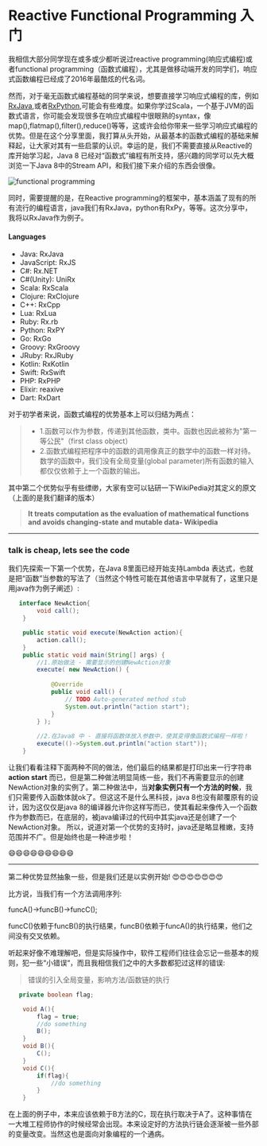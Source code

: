 # Reactive Functional Programming 入门


我相信大部分同学现在或多或少都听说过reactive programming(响应式编程)或者functional programming（函数式编程），尤其是做移动端开发的同学们，响应式函数编程已经成了2016年最酷炫的代名词。

然而，对于毫无函数式编程基础的同学来说，想要直接学习响应式编程的库，例如[RxJava](https://github.com/ReactiveX/RxJava),或者[RxPython](https://github.com/ReactiveX/RxPY),可能会有些难度。如果你学过Scala，一个基于JVM的函数式语言，你可能会发现很多在响应式编程中很眼熟的syntax，像map(),flatmap(),filter(),reduce()等等，这或许会给你带来一些学习响应式编程的优势。但是在这个分享里面，我打算从头开始，从最基本的函数式编程的基础来解释起，让大家对其有一些启蒙的认识。幸运的是，我们不需要直接从Reactive的库开始学习起，Java 8 已经对“函数式”编程有所支持，感兴趣的同学可以先大概浏览一下Java 8中的Stream API，和我们接下来介绍的东西会很像。

![functional programming](https://github.com/richardissuperman/sy0901/blob/master/%E9%92%9F%E5%BA%86-Reactive%20Programming/images/download.jpeg)

同时，需要提醒的是，在Reactive programming的框架中，基本涵盖了现有的所有流行的编程语言，java我们有RxJava，python有RxPy，等等。这次分享中，我将以RxJava作为例子。

#### Languages
* Java: RxJava
* JavaScript: RxJS
* C#: Rx.NET
* C#(Unity): UniRx
* Scala: RxScala
* Clojure: RxClojure
* C++: RxCpp
* Lua: RxLua
* Ruby: Rx.rb
* Python: RxPY
* Go: RxGo
* Groovy: RxGroovy
* JRuby: RxJRuby
* Kotlin: RxKotlin
* Swift: RxSwift
* PHP: RxPHP
* Elixir: reaxive
* Dart: RxDart


对于初学者来说，函数式编程的优势基本上可以归结为两点：

> * 1.函数可以作为参数，传递到其他函数，类中。函数也因此被称为"第一等公民"（first class object）
> * 2.函数式编程把程序中的函数的调用像真正的数学中的函数一样对待。数学的函数中，我们没有全局变量(global parameter)所有函数的输入都仅仅依赖于上一个函数的输出。

其中第二个优势似乎有些缥缈，大家有空可以钻研一下WikiPedia对其定义的原文（上面的是我们翻译的版本）
>**It treats computation as the evaluation of mathematical functions and avoids changing-state and mutable data- Wikipedia**


********************
### talk is cheap, lets see the code

我们先探索一下第一个优势，在Java 8里面已经开始支持Lambda 表达式，也就是把“函数”当参数的写法了（当然这个特性可能在其他语言中早就有了，这里只是用java作为例子阐述）:

```java
   interface NewAction{
		void call();
	}

	public static void execute(NewAction action){
		action.call();
	}
	public static void main(String[] args) {
		//1.原始做法 - 需要显示的创建NewAction对象
		execute( new NewAction() {
			
			@Override
			public void call() {
				// TODO Auto-generated method stub
				System.out.println("action start");
			}
		} );
		
		//2.在Java8 中 - 直接将函数体放入参数中，使其变得像函数式编程一样啦！
		execute(()->System.out.println("action start"));
	}
```

让我们看看注释下面两种不同的做法，他们最后的结果都是打印出来一行字符串**action start** 而已，但是第二种做法明显简练一些，我们不再需要显示的创建NewAction对象的实例了。第二种做法中，当**对象实例只有一个方法的时候**，我们只需要传入函数体就ok了。但这这不是什么黑科技，java 8也没有颠覆原有的设计，因为这仅仅是java 8的编译器允许你这样写而已，使其看起来像传入一个函数作为参数而已，在底层的，被java编译过的代码中其实java还是创建了一个NewAction对象。
所以，说道对第一个优势的支持时，java还是略显稚嫩，支持范围并不广。但是始终也是一种进步啦！

:smile::smile::smile::smile::smile::smile::smile::smile::smile:

***************************

第二种优势显然抽象一些，但是我们还是以实例开始!
:heart_eyes::heart_eyes::heart_eyes::heart_eyes::heart_eyes::heart_eyes::heart_eyes:

比方说，当我们有一个方法调用序列:

funcA()->funcB()->funcC();

funcC()依赖于funcB()的执行结果，funcB()依赖于funcA()的执行结果，他们之间没有交叉依赖。

听起来好像不难理解吧，但是实际操作中，软件工程师们往往会忘记一些基本的规则，犯一些“小错误“，而且我相信我们之中的大多数都犯过这样的错误:
>错误的引入全局变量，影响方法/函数链的执行


```java
   private boolean flag;

	void A(){
		flag = true;
		//do something
		B();
	}
	void B(){
		C();
	}
	void C(){
		if(flag){
			//do something
		}
	}
```

在上面的例子中，本来应该依赖于B方法的C，现在执行取决于A了。这种事情在一大堆工程师协作的时候经常会出现。本来设定好的方法执行链会逐渐被一些外部的变量改变。当然这也是面向对象编程的一个通病。
